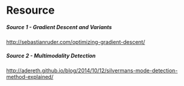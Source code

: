 # Resource

##### Source 1 - Gradient Descent and Variants 
http://sebastianruder.com/optimizing-gradient-descent/
##### Source 2 - Multimodality Detection 
http://adereth.github.io/blog/2014/10/12/silvermans-mode-detection-method-explained/




